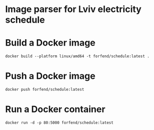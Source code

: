 # Image parser for Lviv electricity schedule

# Build a Docker image

```
docker build --platform linux/amd64 -t forfend/schedule:latest .
```

# Push a Docker image

```
docker push forfend/schedule:latest
```

# Run a Docker container

```
docker run -d -p 80:5000 forfend/schedule:latest
```
